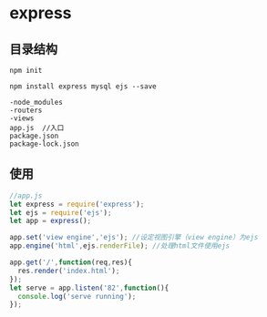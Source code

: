 # express

## 目录结构

```````
npm init
```````

```
npm install express mysql ejs --save
```



`````````
-node_modules
-routers
-views
app.js  //入口
package.json
package-lock.json
`````````



## 使用

````js
//app.js
let express = require('express');
let ejs = require('ejs');
let app = express();

app.set('view engine','ejs'); //设定视图引擎（view engine）为ejs
app.engine('html',ejs.renderFile); //处理html文件使用ejs

app.get('/',function(req,res){
  res.render('index.html');
});
let serve = app.listen('82',function(){
  console.log('serve running');
});
````

